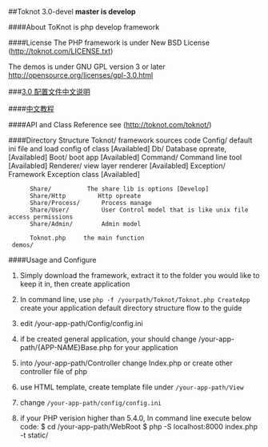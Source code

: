 ##Toknot 3.0-devel
**master is develop**

####About
ToKnot is php develop framework

####License
The PHP framework is under New BSD License (http://toknot.com/LICENSE.txt)

The demos is under GNU GPL version 3 or later <http://opensource.org/licenses/gpl-3.0.html>

###[3.0 配置文件中文说明](https://github.com/chopins/toknot/blob/master/doc/框架配置文件说明(针对3.0).md)

####[中文教程](http://toknot.com/category/tutorials/)

####API and Class Reference
see (http://toknot.com/toknot/)

####Directory Structure
    Toknot/             framework sources code
          Config/       default ini file and load config of class [Availabled]
          Db/           Database opreate, [Availabled]
          Boot/         boot app [Availabled]
          Command/      Command line tool [Availabled]
          Renderer/     view layer renderer [Availabled]
          Exception/    Framework Exception class  [Availabled]

          Share/          The share lib is options [Develop]
          Share/Http         Http opreate
          Share/Process/      Process manage
          Share/User/         User Control model that is like unix file access permissions
          Share/Admin/        Admin model
          
          Toknot.php     the main function
     demos/

####Usage and Configure

1. Simply download the framework, extract it to the folder you would like to keep it in, then create application

2. In command line, use `php -f /yourpath/Toknot/Toknot.php CreateApp` create your application default directory structure flow to the guide  

3. edit /your-app-path/Config/config.ini

4. if be created general application, your should change /your-app-path/{APP-NAME}Base.php for your application

5. into /your-app-path/Controller change Index.php or create other controller file of php

6. use HTML template, create template file under `/your-app-path/View`

7. change `/your-app-path/config/config.ini`

8. if your PHP verision higher than 5.4.0, In command line execute below code:
    $ cd /your-app-path/WebRoot
    $ php -S localhost:8000 index.php -t static/

